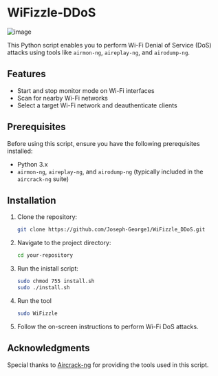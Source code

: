 
# WiFizzle-DDoS
![image](https://github.com/user-attachments/assets/9e8582e1-72f9-452b-a2cd-3d3e2dc120f1)


This Python script enables you to perform Wi-Fi Denial of Service (DoS) attacks using tools like `airmon-ng`, `aireplay-ng`, and `airodump-ng`.

## Features

- Start and stop monitor mode on Wi-Fi interfaces
- Scan for nearby Wi-Fi networks
- Select a target Wi-Fi network and deauthenticate clients

## Prerequisites

Before using this script, ensure you have the following prerequisites installed:

- Python 3.x
- `airmon-ng`, `aireplay-ng`, and `airodump-ng` (typically included in the `aircrack-ng` suite)

## Installation

1. Clone the repository:

   ```bash
   git clone https://github.com/Joseph-George1/WiFizzle_DDoS.git
   ```

2. Navigate to the project directory:

   ```bash
   cd your-repository
   
   ```



3. Run the inistall script:

   ```bash
   sudo chmod 755 install.sh
   sudo ./install.sh
   ```
4. Run the tool 
   ```bash
   sudo WiFizzle
   ```
 
5. Follow the on-screen instructions to perform Wi-Fi DoS attacks.



## Acknowledgments

Special thanks to [Aircrack-ng](https://www.aircrack-ng.org/) for providing the tools used in this script.
